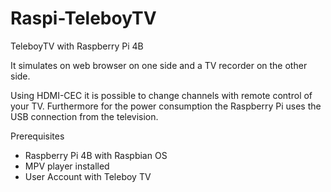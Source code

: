 # Raspi-TeleboyTV
TeleboyTV with Raspberry Pi 4B

It simulates on web browser on one side and a TV recorder on the other side.

Using HDMI-CEC it is possible to change channels with remote control of your TV. Furthermore for the power consumption the Raspberry Pi uses the USB connection from the television.

Prerequisites
  - Raspberry Pi 4B with Raspbian OS
  - MPV player installed
  - User Account with Teleboy TV

